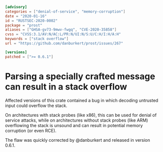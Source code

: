 ```toml
[advisory]
categories = ["denial-of-service", "memory-corruption"]
date = "2020-01-16"
id = "RUSTSEC-2020-0002"
package = "prost"
aliases = ["GHSA-gv73-9mwv-fwgq", "CVE-2020-35858"]
cvss = "CVSS:3.1/AV:N/AC:L/PR:N/UI:N/S:U/C:H/I:H/A:H"
keywords = ["stack overflow"]
url = "https://github.com/danburkert/prost/issues/267"

[versions]
patched = [">= 0.6.1"]
```

# Parsing a specially crafted message can result in a stack overflow

Affected versions of this crate contained a bug in which decoding untrusted
input could overflow the stack.

On architectures with stack probes (like x86), this can be used for denial of
service attacks, while on architectures without stack probes (like ARM)
overflowing the stack is unsound and can result in potential memory corruption
(or even RCE).
 
The flaw was quickly corrected by @danburkert and released in version 0.6.1.
